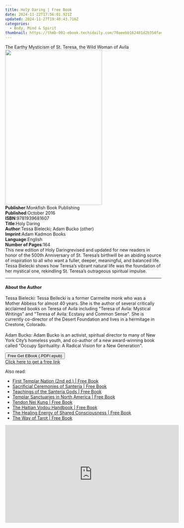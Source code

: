 ```yaml
---
title: Holy Daring | Free Book
date: 2024-11-22T17:56:01.921Z
updated: 2024-11-27T19:40:43.716Z
categories:
  - Body, Mind & Spirit
thumbnail: https://thmb-001-ebook.techidaily.com/70aeebb162481d2b354fae731da8638bdb8df60a7b48d6b44d643da79cddac29.jpg
---
```

<main id="book-container">
  <div class="flex flex-col">
    <div class="book-brief flex-1 py-6 px-4 sm:p-6 md:py-10 md:px-8">
      <!-- brief-->
      <div class="book-brief-main">
        The Earthy Mysticism of St. Teresa, the Wild Woman of Avila
      </div>
    </div>
    <div
      class="book-meta-info flex-1 grid gap-4 col-start-1 col-end-3 row-start-1 sm:mb-6 sm:grid-cols-4 lg:gap-6 lg:col-start-2 lg:row-end-6 lg:row-span-6 lg:mb-0"
    >
      <div
        class="book-meta-info-left place-content-center mt-4 p-4 text-sm leading-6 col-start-2 col-span-2 dark:text-slate-400"
      >
        <img
          class="w-full h-500 object-cover rounded-lg sm:h-255 sm:col-span-2 lg:col-span-full"
          src="https://img-001-ebook.techidaily.com/bd3e3d374f477e40f7d2dc4c45559f72f3bc1895c8b983aecdb35ceaf6d89e12.jpg"
          alt=""
          width="312"
          height="500"
        />
      </div>
      <div
        class="book-meta-info-right mt-2 col-start-1 row-start-2 col-span-3 self-center"
      >
        <!-- meta data  -->
        <div class="flex flex-col px-4 md:px-8">
          <div class="flex-1">
            <strong>Publisher</strong>:<span class="px-2"
              >Monkfish Book Publishing</span
            >
          </div>
          <div class="flex-1">
            <strong>Published</strong>:<span class="px-2">October 2016</span>
          </div>
          <div class="flex-1">
            <strong>ISBN</strong>:<span class="px-2">9781939681607</span>
          </div>
          <div class="flex-1">
            <strong>Title</strong>:<span class="px-2">Holy Daring</span>
          </div>
          <div class="flex-1">
            <strong>Author</strong>:<span class="px-2"
              >Tessa Bielecki; Adam Bucko (other)</span
            >
          </div>
          <div class="flex-1">
            <strong>Imprint</strong>:<span class="px-2">Adam Kadmon Books</span>
          </div>
          <div class="flex-1">
            <strong>Language</strong>:<span class="px-2">English</span>
          </div>
          <div class="flex-1">
            <strong>Number of Pages</strong>:<span class="px-2">164</span>
          </div>
        </div>
      </div>
    </div>
    <div class="book-description flex-1 py-6 px-4 sm:p-6 md:py-10 md:px-8">
      <div class="book-description-main">
        <div accordion-content="" id="description">
          This new edition of Holy Daringrevised and updated for new readers in
          honor of the 500th Anniversary of St. Teresa’s birthwill be an abiding
          source of inspiration to all who want a fuller, deeper, meaningful,
          and balanced life.<br />Tessa Bielecki shows how Teresa’s vibrant
          natural life was the foundation of her mystical one, rekindling St.
          Teresa’s outrageous spiritual impulse.
        </div>
      </div>
    </div>
    <div class="book-excerpts flex-1 py-6 px-4 sm:p-6 md:py-10 md:px-8">
      <!-- excerpts-->
      <div class="book-excerpts-main">
        <hr />
        <h4 class="placeholder placeholder-heading">
          <span>About the Author</span>
        </h4>
        <p>
          Tessa Bielecki: Tessa Beilecki is a former Carmelite monk who was a
          Mother Abbess for almost 40 years. She is the author of several
          critically acclaimed books on Teresa of Avila including "Teresa of
          Avila: Mystical Writings" and "Teresa of Avila: Ecstasy and Common
          Sense". She is currently co-director of the Desert Foundation and
          lives in a hermitage in Crestone, Colorado.<br /><br />Adam Bucko:
          Adam Bucko is an activist, spiritual director to many of New York
          City’s homeless youth, and co-author of a new award-winning book
          called "Occupy Spirituality: A Radical Vision for a New Generation".
        </p>
      </div>
    </div>
    <div
      class="book-about-author flex-1 py-6 px-4 sm:p-6 md:py-10 md:px-8"
    ></div>
    <div class="book-free-get flex-1 py-6 px-4 sm:p-6 md:py-10 md:px-8">
      <button
        id="btn-free-get"
        class="bg-blue-500 hover:bg-blue-700 text-white font-bold py-2 px-4 rounded"
      >
        Free Get EBook (.PDF/.epub)
      </button>
      <div id="countdown-display" class="px-2 text-lg mt-2"></div>
      <a
        id="free-link"
        class="hidden bg-blue-500 hover:bg-blue-700 text-white font-bold py-2 px-4 rounded"
        href="https://www.ebooks.com/en-us/book/96466909/holy-daring/tessa-bielecki/"
        target="_blank"
        >Click here to get a free link</a
      >
    </div>
    <script>
      let countdownTime = 0;
      let countdownInterval = null;
      document
        .getElementById('btn-free-get')
        .addEventListener('click', startCountdown);
      function startCountdown() {
        countdownTime = new Date().getTime() + 60000 * 3;
        countdownInterval = setInterval(updateCountdown, 1000);
        document.getElementById('btn-free-get').disabled = true;
        document
          .getElementById('btn-free-get')
          .classList.add('bg-gray-500', 'cursor-not-allowed');
      }
      function updateCountdown() {
        let currentTime = new Date().getTime();
        let timeLeft = countdownTime - currentTime;
        let secondsLeft = Math.floor(timeLeft / 1000);
        document.getElementById('countdown-display').innerHTML =
          `Remaining time: ${secondsLeft} seconds.`;
        if (secondsLeft <= 0) {
          clearInterval(countdownInterval);
          document.getElementById('btn-free-get').classList.add('hidden');
          document.getElementById('free-link').classList.remove('hidden');
          document.getElementById('countdown-display').innerHTML = '';
        }
      }
    </script>
  </div>
</main>

<ins class="adsbygoogle"
      style="display:block"
      data-ad-client="ca-pub-7571918770474297"
      data-ad-slot="8358498916"
      data-ad-format="auto"
      data-full-width-responsive="true"></ins>
    

<span class="atpl-alsoreadstyle">Also read:</span>
<div><ul>
<li><a href="https://novels-ebooks.techidaily.com/95782740-9781620556559-first-templar-nation-2nd-ed/"><u>First Templar Nation (2nd ed.) | Free Book</u></a></li>
<li><a href="https://novels-ebooks.techidaily.com/95782738-9781594775000-sacrificial-ceremonies-of-santeria/"><u>Sacrificial Ceremonies of Santería | Free Book</u></a></li>
<li><a href="https://novels-ebooks.techidaily.com/95782739-9781594779084-teachings-of-the-santeria-gods/"><u>Teachings of the Santería Gods | Free Book</u></a></li>
<li><a href="https://novels-ebooks.techidaily.com/95782736-9781620555286-templar-sanctuaries-in-north-america/"><u>Templar Sanctuaries in North America | Free Book</u></a></li>
<li><a href="https://novels-ebooks.techidaily.com/95782735-9781594778780-tendon-nei-kung/"><u>Tendon Nei Kung | Free Book</u></a></li>
<li><a href="https://novels-ebooks.techidaily.com/95782734-9781594779954-the-haitian-vodou-handbook/"><u>The Haitian Vodou Handbook | Free Book</u></a></li>
<li><a href="https://novels-ebooks.techidaily.com/95782731-9781594778377-the-healing-energy-of-shared-consciousness/"><u>The Healing Energy of Shared Consciousness | Free Book</u></a></li>
<li><a href="https://novels-ebooks.techidaily.com/95782732-9781594776564-the-way-of-tarot/"><u>The Way of Tarot | Free Book</u></a></li>
</ul></div>

<!-- affiliate ads begin -->
<iframe width="560" height="315" src="https://www.youtube.com/embed/LaWcXdTn5SE?si=QbxEkX-4a17J5RVs&autoplay=1" title="YouTube video player" frameborder="0" allow="accelerometer; autoplay; clipboard-write; encrypted-media; gyroscope; picture-in-picture; web-share" referrerpolicy="strict-origin-when-cross-origin" allowfullscreen></iframe>
<!-- affiliate ads end -->


